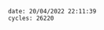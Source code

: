 

                date: 20/04/2022 22:11:39
                cycles: 26220

                         